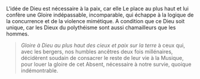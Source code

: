 L'idée de Dieu est nécessaire à la paix, car elle Le place au plus haut et lui confère une Gloire indépassable, incomparable, qui échappe à la logique de la concurrence et de la violence mimétique. A condition que ce Dieu soit unique, car les Dieux du polythéisme sont aussi chamailleurs que les hommes.

> *Gloire à Dieu au plus haut des cieux et paix sur la terre* à ceux qui, avec les bergers, nos humbles ancêtres deux fois millénaires, décidèrent soudain de consacrer le reste de leur vie à la Musique, pour louer la gloire de cet Absent, nécessaire à notre survie, quoique indémontrable.